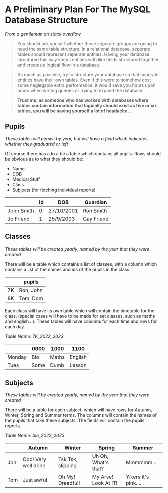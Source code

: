 # A Preliminary Plan For The MySQL Database Structure

*From a gentleman on stack overflow*

> You should ask youself whether those seperate groups are going to need the same table structure. In a relational database, seperate tables should represent seperate entities. Having your database structured this way keeps entities with like fields structured together and creates a logical flow in a database. 

> As much as possible, try to structure your database so that seperate entities have their own tables. Even if this were to somehow cost some neglegable extra performance, it would save you hours upon hours when writing queries or trying to expand the database.

> **Trust me, as someone who has worked with databases where tables contain information that logically should exist as five or six tables, you will be saving yourself a lot of headache...**

## Pupils

*These tables will persist by year, but will have a field which indicates whether they graduated or left*

Of course there has a to a be a table which contains all pupils. Rows should be obvious as to what they should be: 

- Name
- DOB
- Medical Stuff
- Class
- Subjects (for fetching individual reports)

|       |   id  |   DOB |   Guardian    |
|-------|-------|-------|-------|
| John Smith | 0 | 27/10/2001 | Ron Smith |
| Jo Friend | 1 | 25/9/2003 | Gay Friend |

## Classes

*These tables will be created yearly, named by the year that they were created*

There will be a table which contains a list of classes, with a column which contains a list of the names and ids of the pupils in the class.

|       | pupils |
|-------|-------|
| 7K | Ron, John|
| 8K | Tom, Dom |

Each class will have its own table which will contain the timetable for the class, (special cases will have to be made for set classes, such as maths and english...). These tables will have columns for each time and rows for each day.
    
*Table Name: 7K_2022_2023*

|   | 0900 | 1000 | 1100 |
|---|---|---|---|
| Monday| Bio | Maths | English |
| Tues| Some | Dumb | Lesson |

## Subjects 

*These tables will be created yearly, named by the year that they were created*

There will be a table for each subject, which will have rows for Autumn, Winter, Spring and Summer terms. The columns will contain the names of the pupils that take these subjects. The fields will contain the pupils' reports. 

*Table Name: bio_2022_2023*

|   | Autumn | Winter | Spring | Summer |
|---|---|---|---|---|
|Jon|Ooo! Very well done|Tsk Tsk, slipping|Uh Oh, What's that?|Mmmmmm...|
|Tom|Just awful|Oh My! Dreadful!|My Arse! Look At IT!| Yikers it's pink....|


